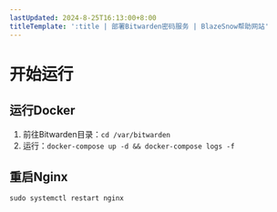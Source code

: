 ```yaml
---
lastUpdated: 2024-8-25T16:13:00+8:00
titleTemplate: ':title | 部署Bitwarden密码服务 | BlazeSnow帮助网站'
---
```


# 开始运行

## 运行Docker

1. 前往Bitwarden目录：```cd /var/bitwarden```
2. 运行：```docker-compose up -d && docker-compose logs -f```

## 重启Nginx

```sudo systemctl restart nginx```